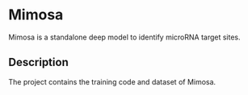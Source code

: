 # Mimosa
Mimosa is a standalone deep model to identify microRNA target sites.

## Description
The project contains the training code and dataset of Mimosa.
